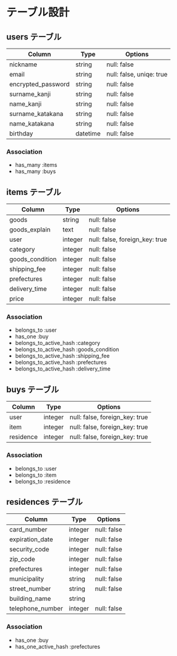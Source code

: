 # テーブル設計

## users テーブル

| Column             | Type     | Options                        |
| ------------------ | -------- | ------------------------------ |
| nickname           | string   | null: false                    |
| email              | string   | null: false, uniqe: true       |
| encrypted_password | string   | null: false                    |
| surname_kanji      | string   | null: false                    |
| name_kanji         | string   | null: false                    |
| surname_katakana   | string   | null: false                    |
| name_katakana      | string   | null: false                    |
| birthday           | datetime | null: false                    |

### Association

- has_many :items
- has_many :buys

## items テーブル

| Column          | Type    | Options                        |
| --------------- | ------- | ------------------------------ |
| goods           | string  | null: false                    |
| goods_explain   | text    | null: false                    |
| user            | integer | null: false, foreign_key: true |
| category        | integer | null: false                    |
| goods_condition | integer | null: false                    |
| shipping_fee    | integer | null: false                    |
| prefectures     | integer | null: false                    |
| delivery_time   | integer | null: false                    |
| price           | integer | null: false                    |

### Association

- belongs_to :user
- has_one :buy
- belongs_to_active_hash :category 
- belongs_to_active_hash :goods_condition
- belongs_to_active_hash :shipping_fee
- belongs_to_active_hash :prefectures
- belongs_to_active_hash :delivery_time

## buys テーブル

| Column    | Type    | Options                        |
| --------- | ------- | ------------------------------ |
| user      | integer | null: false, foreign_key: true |
| item      | integer | null: false, foreign_key: true |
| residence | integer | null: false, foreign_key: true |

### Association

- belongs_to :user
- belongs_to :item
- belongs_to :residence

## residences テーブル

| Column           | Type    | Options     |
| ---------------- | ------- | ----------- |
| card_number      | integer | null: false |
| expiration_date  | integer | null: false |
| security_code    | integer | null: false |
| zip_code         | integer | null: false |
| prefectures      | integer | null: false |
| municipality     | string  | null: false |
| street_number    | string  | null: false |
| building_name    | string  |             |
| telephone_number | integer | null: false |

### Association

- has_one :buy
- has_one_active_hash :prefectures

